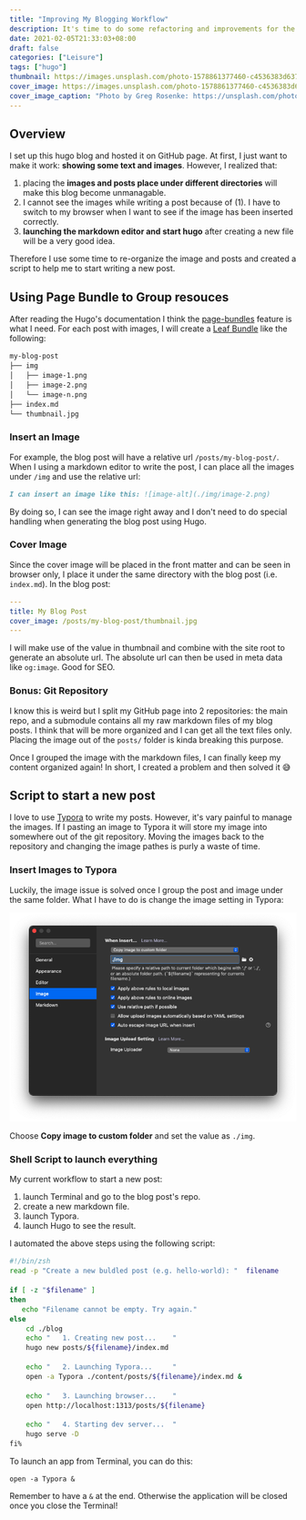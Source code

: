 ```yaml
---
title: "Improving My Blogging Workflow"
description: It's time to do some refactoring and improvements for the blog!
date: 2021-02-05T21:33:03+08:00
draft: false
categories: ["Leisure"]
tags: ["hugo"]
thumbnail: https://images.unsplash.com/photo-1578861377460-c4536383d637?ixlib=rb-1.2.1&ixid=MXwxMjA3fDB8MHxwaG90by1wYWdlfHx8fGVufDB8fHw%3D&auto=format&fit=crop&w=1280&h=630&q=80
cover_image: https://images.unsplash.com/photo-1578861377460-c4536383d637?ixlib=rb-1.2.1&ixid=MXwxMjA3fDB8MHxwaG90by1wYWdlfHx8fGVufDB8fHw%3D&auto=format&fit=crop&w=1280&h=630&q=80
cover_image_caption: "Photo by Greg Rosenke: https://unsplash.com/photos/gPEMUZHwal4"
---
```


## Overview


I set up this hugo blog and hosted it on GitHub page. At first, I just want to make it work: **showing some text and images**. However, I realized that:

1. placing the **images and posts place under different directories** will make this blog become unmanagable.
2. I cannot see the images while writing a post because of (1). I have to switch to my browser when I want to see if the image has been inserted correctly.
3. **launching the markdown editor and start hugo** after creating a new file will be a very good idea.

Therefore I use some time to re-organize the image and posts and created a script to help me to start writing a new post.

## Using Page Bundle to Group resouces

After reading the Hugo's documentation I think the [page-bundles](https://gohugo.io/content-management/organization/#page-bundles) feature is what I need. For each post with images, I will create a [Leaf Bundle](https://gohugo.io/content-management/page-bundles/) like the following:

```bash
my-blog-post
├── img
│   ├── image-1.png
│   ├── image-2.png
│   └── image-n.png
├── index.md
└── thumbnail.jpg
```

### Insert an Image

For example, the blog post will have a relative url `/posts/my-blog-post/`. When I using a markdown editor to write the post, I can place all the images under `/img` and use the relative url:

```markdown
I can insert an image like this: ![image-alt](./img/image-2.png)
```

By doing so, I can see the image right away and I don't need to do special handling when generating the blog post using Hugo.

### Cover Image

Since the cover image will be placed in the front matter and can be seen in browser only, I place it under the same directory with the blog post (i.e. `index.md`). In the blog post:

```yaml
---
title: My Blog Post
cover_image: /posts/my-blog-post/thumbnail.jpg
---
```

I will make use of the value in thumbnail and combine with the site root to generate an absolute url. The absolute url can then be used in meta data like `og:image`. Good for SEO.

### Bonus: Git Repository

I know this is weird but I split my GitHub page into 2 repositories: the main repo, and a submodule contains all my raw markdown files of my blog posts. I think that will be more organized and I can get all the text files only. Placing the image out of the `posts/` folder is kinda breaking this purpose.

Once I grouped the image with the markdown files, I can finally keep my content organized again! In short, I created a problem and then solved it 😅

## Script to start a new post

I love to use [Typora](https://typora.io/) to write my posts. However, it's vary painful to manage the images. If I pasting an image to Typora it will store my image into somewhere out of the git repository. Moving the images back to the repository and changing the image pathes is purly a waste of time.



### Insert Images to Typora

Luckily, the image issue is solved once I group the post and image under the same folder. What I have to do is change the image setting in Typora:

![image-20210205221146175](./img/image-20210205221146175.png)

Choose **Copy image to custom folder** and set the value as `./img`.

### Shell Script to launch everything

My current workflow to start a new post:

1. launch Terminal and go to the blog post's repo.
2. create a new markdown file.
3. launch Typora.
4. launch Hugo to see the result.

I automated the above steps using the following script:

```zsh
#!/bin/zsh
read -p "Create a new buldled post (e.g. hello-world): "  filename

if [ -z "$filename" ]
then
   echo "Filename cannot be empty. Try again."
else
    cd ./blog
    echo "   1. Creating new post...    "
    hugo new posts/${filename}/index.md

    echo "   2. Launching Typora...     "
    open -a Typora ./content/posts/${filename}/index.md &

    echo "   3. Launching browser...    "
    open http://localhost:1313/posts/${filename}

    echo "   4. Starting dev server...  "
    hugo serve -D
fi% 
```

To launch an app from Terminal, you can do this:

```
open -a Typora &
```

Remember to have a `&` at the end. Otherwise the application will be closed once you close the Terminal!

